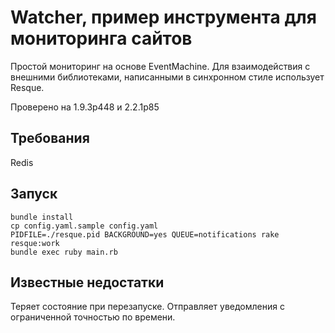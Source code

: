 # Watcher, пример инструмента для мониторинга сайтов #

Простой мониторинг на основе EventMachine. Для взаимодействия с внешними библиотеками, написанными в синхронном стиле использует Resque.

Проверено на 1.9.3p448 и 2.2.1p85
## Требования ##
  Redis

## Запуск ##

    bundle install
    cp config.yaml.sample config.yaml
    PIDFILE=./resque.pid BACKGROUND=yes QUEUE=notifications rake resque:work
    bundle exec ruby main.rb

## Известные недостатки ##

Теряет состояние при перезапуске. Отправляет уведомления с ограниченной точностью по времени.

